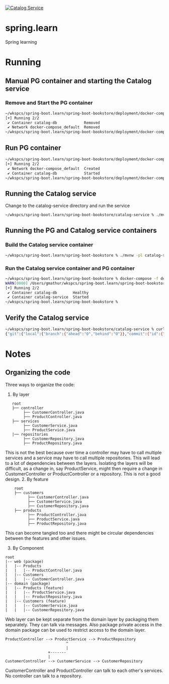 [![Catalog Service](https://github.com/gnmathur/spring.learn/actions/workflows/catalog-service.yml/badge.svg)](https://github.com/gnmathur/spring.learn/actions/workflows/catalog-service.yml)

# spring.learn
Spring learning

# Running
## Manual PG container and starting the Catalog service
### Remove and Start the PG container
```bash
~/wkspcs/spring-boot.learn/spring-boot-bookstore/deployment/docker-compose % docker-compose -f infra.yml down
[+] Running 2/2
 ✔ Container catalog-db            Removed                                                                                                                                                                                                                       0.2s
 ✔ Network docker-compose_default  Removed                                                                                                                                                                                                                       0.1s
~/wkspcs/spring-boot.learn/spring-boot-bookstore/deployment/docker-compose %
```

## Run PG container
```bash
~/wkspcs/spring-boot.learn/spring-boot-bookstore/deployment/docker-compose % docker-compose -f infra.yml up -d
[+] Running 2/2
 ✔ Network docker-compose_default  Created                                                                                                                                                                                                                       0.0s
 ✔ Container catalog-db            Started                                                                                                                                                                                                                       0.2s
~/wkspcs/spring-boot.learn/spring-boot-bookstore/deployment/docker-compose %
```

## Running the Catalog service
Change to the catalog-service directory and run the service
```bash
~/wkspcs/spring-boot.learn/spring-boot-bookstore/catalog-service % ./mvnw spring-boot:run
```

## Running the PG and Catalog service containers
### Build the Catalog service container
```bash
~/wkspcs/spring-boot.learn/spring-boot-bookstore % ./mvnw -pl catalog-service spring-boot:build-image -DskipTests
```

### Run the Catalog service container and PG container
```bash
~/wkspcs/spring-boot.learn/spring-boot-bookstore % docker-compose -f deployment/docker-compose/infra.yml -f deployment/docker-compose/apps.yaml up -d
WARN[0000] /Users/gmathur/wkspcs/spring-boot.learn/spring-boot-bookstore/deployment/docker-compose/apps.yaml: the attribute `version` is obsolete, it will be ignored, please remove it to avoid potential confusion
[+] Running 2/2
 ✔ Container catalog-db       Healthy                                                                                                                                                                                                                           10.7s
 ✔ Container catalog-service  Started                                                                                                                                                                                                                           10.8s
~/wkspcs/spring-boot.learn/spring-boot-bookstore %
```

## Verify the Catalog service
```bash
~/wkspcs/spring-boot.learn/spring-boot-bookstore/catalog-service % curl http://localhost:8080/actuator/info
{"git":{"local":{"branch":{"ahead":"0","behind":"0"}},"commit":{"id":{"describe-short":"b098487-dirty","abbrev":"b098487","full":"b098487dd3e31ab733a58ce762e79b3736259a43","describe":"b098487-dirty"},"message":{"short":"Updated","full":"Updated"},"user":{"name":"Gaurav Mathur","email":"gaurav.mathur@ymail.com"},"author":{"time":"2024-12-02T21:06:03-08:00"},"committer":{"time":"2024-12-02T21:13:01-08:00"},"time":"2024-12-03T05:13:01Z"},"branch":"main","build":{"time":"2024-12-03T05:23:28Z","version":"0.0.1-SNAPSHOT","host":"zerodawn.local","user":{"name":"Gaurav Mathur","email":"gaurav.mathur@ymail.com"}},"tag":"","tags":"","total":{"commit":{"count":"4"}},"closest":{"tag":{"commit":{"count":""},"name":""}},"remote":{"origin":{"url":"git@github.com:gnmathur/spring.learn.git"}},"dirty":"true"},"build":{"artifact":"catalog-service","name":"catalog-service","time":"2024-12-03T05:27:56.791Z","version":"0.0.1-SNAPSHOT","group":"dev.gmathur"}}
```

# Notes
## Organizing the code
Three ways to organize the code:
1. By layer
```
   root 
   ├── controller
        ├── CustomerController.java
        ├── ProductController.java
   ├── services
        ├── CustomerService.java
        ├── ProductService.java
   |── repositories
        ├── CustomerRepository.java
        ├── ProductRepository.java
```   
This is not the best because over time a controller may have to call multiple services and a service may have to call 
multiple repositories. This will lead to a lot of dependencies between the layers. Isolating the layers will be 
difficult, as a change in, say ProductService, might then require a change in CustomerController or ProductController 
or a repository. This is not a good design.
2. By feature
```
    root 
    ├── customers
          ├── CustomerController.java
          ├── CustomerService.java
          ├── CustomerRepository.java
    ├── products
          ├── ProductController.java
          ├── ProductService.java
          ├── ProductRepository.java
```
This can become tangled too and there might be circular dependencies between the features and other issues.

3. By Component
```
root 
|-- web (package)
|   |-- Products
|   |   |-- ProductController.java
|   |-- Customers
|   |   |-- CustomerController.java
|-- domain (package)
|   |-- Products (feature)
|   |   |-- ProductService.java
|   |   |-- ProductRepository.java
|   |-- Customers (feature)
|   |   |-- CustomerService.java
|   |   |-- CustomerRepository.java
```

Web layer can be kept separate from the domain layer by packaging them separately. They can talk via messages. Also
package private access in the domain package can be used to restrict access to the domain layer. 

```
ProductController --> ProductService --> ProductRepository
                           ^
                           |
                   +-------
                   |
CustomerController --> CustomerService --> CustomerRepository
```

CustomerController and ProductController can talk to each other's services. No controller can talk to a repository. 
